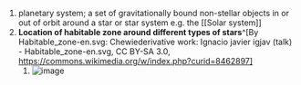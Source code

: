 1. planetary system; a set of gravitationally bound non-stellar objects in or out of orbit around a star or star system e.g. the [[Solar system]]
2. **Location of habitable zone around different types of stars**^[By Habitable_zone-en.svg: Chewiederivative work: Ignacio javier igjav (talk) - Habitable_zone-en.svg, CC BY-SA 3.0, https://commons.wikimedia.org/w/index.php?curid=8462897]
	1. ![image](https://upload.wikimedia.org/wikipedia/commons/6/61/Habitable_zone_-_HZ.png)